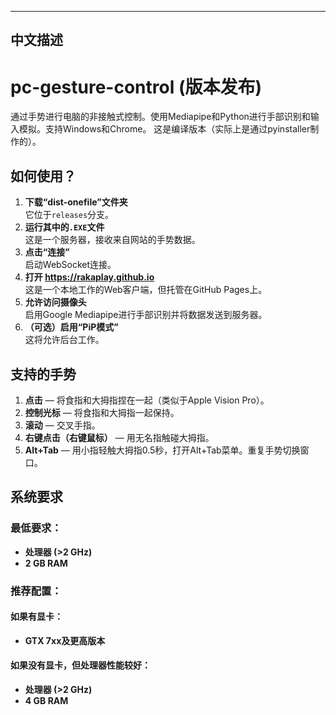 ---

## 中文描述

# pc-gesture-control (版本发布)
通过手势进行电脑的非接触式控制。使用Mediapipe和Python进行手部识别和输入模拟。支持Windows和Chrome。 这是编译版本（实际上是通过pyinstaller制作的）。

## 如何使用？
1. **下载“dist-onefile”文件夹**  
   它位于`releases`分支。
2. **运行其中的`.EXE`文件**  
   这是一个服务器，接收来自网站的手势数据。
3. **点击“连接”**  
   启动WebSocket连接。
4. **打开 https://rakaplay.github.io**  
   这是一个本地工作的Web客户端，但托管在GitHub Pages上。
5. **允许访问摄像头**  
   启用Google Mediapipe进行手部识别并将数据发送到服务器。
6. **（可选）启用“PiP模式”**  
   这将允许后台工作。

## 支持的手势
1. **点击** — 将食指和大拇指捏在一起（类似于Apple Vision Pro）。  
2. **控制光标** — 将食指和大拇指一起保持。  
3. **滚动** — 交叉手指。  
4. **右键点击（右键鼠标）** — 用无名指触碰大拇指。  
5. **Alt+Tab** — 用小指轻触大拇指0.5秒，打开Alt+Tab菜单。重复手势切换窗口。

## 系统要求
### 最低要求：
- **处理器 (>2 GHz)**
- **2 GB RAM**

### 推荐配置：
#### 如果有显卡：
- **GTX 7xx及更高版本**

#### 如果没有显卡，但处理器性能较好：
- **处理器 (>2 GHz)**
- **4 GB RAM**
